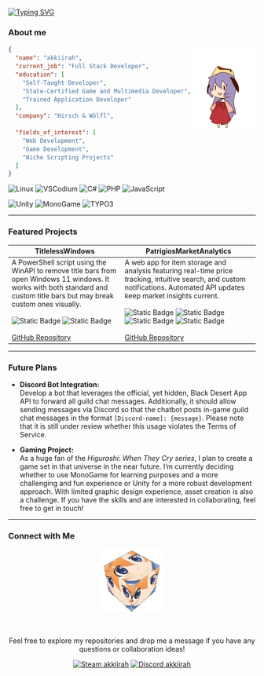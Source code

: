 [![Typing SVG](https://readme-typing-svg.demolab.com?font=Fira+Code&weight=500&size=50&duration=3000&pause=100&color=7287FD&center=true&vCenter=true&multiline=true&repeat=false&width=1300&height=140&lines=Hello+there;I'm+akkiirah+-+tech+weeb)](https://git.io/typing-svg)

### About me

<div align="center">
  <img src="https://github.com/akkiirah/akkiirah/blob/main/assets/hanyuu.gif" width="25%" align="right" />

</div>

```json
{
  "name": "akkiirah",
  "current_job": "Full Stack Developer",
  "education": [
    "Self-Taught Developer",
    "State-Certified Game and Multimedia Developer",
    "Trained Application Developer"
  ],
  "company": "Hirsch & Wölfl",
  
  "fields_of_interest": [
    "Web Development",
    "Game Development",
    "Niche Scripting Projects"
  ]
}
```

<img src="https://img.shields.io/badge/OS-Linux-Informational?style=flat&logo=linux&logoColor=%23b4befe&color=%23b4befe" alt="Linux" /> <img src="https://img.shields.io/badge/Editor-VSCodium-informational?style=flat&logo=VSCodium&logoColor=%23b4befe&color=%23b4befe" alt="VSCodium" /> <img src="https://img.shields.io/badge/Code-C%23-informational?style=flat&logo=sharp&logoColor=%23b4befe&color=%23b4befe" alt="C#" /> <img src="https://img.shields.io/badge/Code-PHP-informational?style=flat&logo=PHP&logoColor=%23b4befe&color=%23b4befe" alt="PHP" /> <img src="https://img.shields.io/badge/Code-JavaScript-informational?style=flat&logo=JavaScript&logoColor=%23b4befe&color=%23b4befe" alt="JavaScript" />

<img src="https://img.shields.io/badge/Tools-Unity-informational?style=flat&logo=Unity&logoColor=%23b4befe&color=%23b4befe" alt="Unity" /> <img src="https://img.shields.io/badge/Tools-MonoGame-informational?style=flat&logo=MonoGame&logoColor=%23b4befe&color=%23b4befe" alt="MonoGame" /> <img src="https://img.shields.io/badge/Tools-TYPO3-informational?style=flat&logo=Typo3&logoColor=%23b4befe&color=%23b4befe" alt="TYPO3" />

---

### Featured Projects

| **TitlelessWindows** | **PatrigiosMarketAnalytics** |
| -------------------- | ---------------------------- |
| A PowerShell script using the WinAPI to remove title bars from open Windows 11 windows. It works with both standard and custom title bars but may break custom ones visually.<br><br>![Static Badge](https://img.shields.io/badge/Powershell-informational?style=flat&logoColor=%2311111b&labelColor=%23b4befe&color=%23b4befe) ![Static Badge](https://img.shields.io/badge/Bash-informational?style=flat&logo=GNU%20Bash&logoColor=%2311111b&labelColor=%23b4befe&color=%23b4befe)<br><br>[GitHub Repository](https://github.com/akkiirah/TitlelessWindows) |  A web app for item storage and analysis featuring real-time price tracking, intuitive search, and custom notifications. Automated API updates keep market insights current.<br><br>![Static Badge](https://img.shields.io/badge/PHP-informational?style=flat&logo=PHP&logoColor=%2311111b&labelColor=%23b4befe&color=%23b4befe) ![Static Badge](https://img.shields.io/badge/JavaScript-informational?style=flat&logo=JavaScript&logoColor=%2311111b&labelColor=%23b4befe&color=%23b4befe) ![Static Badge](https://img.shields.io/badge/Latte-informational?style=flat&logo=HTML5&logoColor=%2311111b&labelColor=%23b4befe&color=%23b4befe) ![Static Badge](https://img.shields.io/badge/SCSS-informational?style=flat&logo=Sass&logoColor=%2311111b&labelColor=%23b4befe&color=%23b4befe)<br><br>[GitHub Repository](https://github.com/akkiirah/PatrigiosMarketAnalytics) |

---

### Future Plans

- **Discord Bot Integration:**  
  Develop a bot that leverages the official, yet hidden, Black Desert App API to forward all guild chat messages. Additionally, it should allow sending messages via Discord so that the chatbot posts in-game guild chat messages in the format ``[Discord-name]: {message}``. Please note that it is still under review whether this usage violates the Terms of Service.

- **Gaming Project:**  
  As a huge fan of the *Higurashi: When They Cry series*, I plan to create a game set in that universe in the near future. I’m currently deciding whether to use MonoGame for learning purposes and a more challenging and fun experience or Unity for a more robust development approach. With limited graphic design experience, asset creation is also a challenge. If you have the skills and are interested in collaborating, feel free to get in touch!

---

### Connect with Me

<div align="center">
  
  <img src="https://github.com/akkiirah/akkiirah/blob/main/assets/rena-cube.gif" width="128px" />
  
  <br><br>
  Feel free to explore my repositories and drop me a message if you have any questions or collaboration ideas!
  
  [![Steam akkiirah](https://img.shields.io/badge/Steam-akkiirah-informational?style=flat&logo=Steam&logoColor=%23b4befe&color=%23b4befe&link=https://steamcommunity.com/id/akkiirah)](https://steamcommunity.com/id/akkiirah)
  [![Discord akkiirah](https://img.shields.io/badge/Discord-akkiirah-informational?style=flat&logo=Discord&logoColor=%23b4befe&color=%23b4befe&link=https://discord.com/)](https://discord.com/)


</div>


